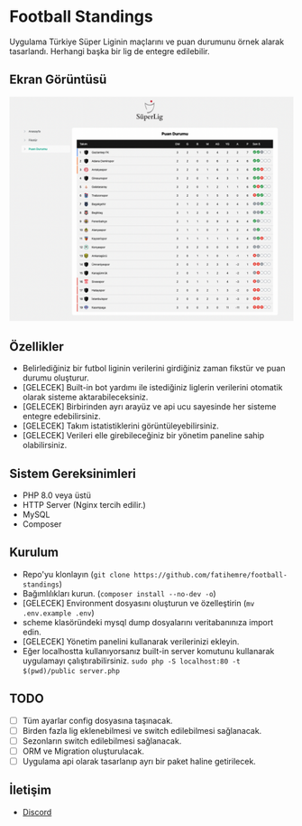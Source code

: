 # Football Standings
Uygulama Türkiye Süper Liginin maçlarını ve puan durumunu örnek alarak tasarlandı. 
Herhangi başka bir lig de entegre edilebilir.

## Ekran Görüntüsü
![Screenshot](https://raw.githubusercontent.com/fatihemre/football-standings/master/screenshot.png)

## Özellikler
* Belirlediğiniz bir futbol liginin verilerini girdiğiniz zaman fikstür ve puan durumu oluşturur.
* [GELECEK] Built-in bot yardımı ile istediğiniz liglerin verilerini otomatik olarak sisteme aktarabileceksiniz.
* [GELECEK] Birbirinden ayrı arayüz ve api ucu sayesinde her sisteme entegre edebilirsiniz.
* [GELECEK] Takım istatistiklerini görüntüleyebilirsiniz.
* [GELECEK] Verileri elle girebileceğiniz bir yönetim paneline sahip olabilirsiniz.

## Sistem Gereksinimleri
* PHP 8.0 veya üstü
* HTTP Server (Nginx tercih edilir.)
* MySQL
* Composer

## Kurulum
* Repo'yu klonlayın (`git clone https://github.com/fatihemre/football-standings`)
* Bağımlılıkları kurun. (`composer install --no-dev -o`)
* [GELECEK] Environment dosyasını oluşturun ve özelleştirin (`mv .env.example .env`)
* scheme klasöründeki mysql dump dosyalarını veritabanınıza import edin.
* [GELECEK] Yönetim panelini kullanarak verilerinizi ekleyin.
* Eğer localhostta kullanıyorsanız built-in server komutunu kullanarak uygulamayı çalıştırabilirsiniz. `sudo php -S localhost:80 -t $(pwd)/public server.php`


## TODO
- [ ] Tüm ayarlar config dosyasına taşınacak.
- [ ] Birden fazla lig eklenebilmesi ve switch edilebilmesi sağlanacak.
- [ ] Sezonların switch edilebilmesi sağlanacak.
- [ ] ORM ve Migration oluşturulacak.
- [ ] Uygulama api olarak tasarlanıp ayrı bir paket haline getirilecek.

## İletişim
* [Discord](https://discord.gg/2Ng5PGbrgd)